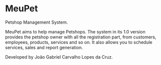 # MeuPet
Petshop Management System.

MeuPet aims to help manage Petshops.
The system in its 1.0 version provides the petshop owner with all the registration part, from customers, employees, products, services and so on.
It also allows you to schedule services, sales and report generation.

Developed by João Gabriel Carvalho Lopes da Cruz.
